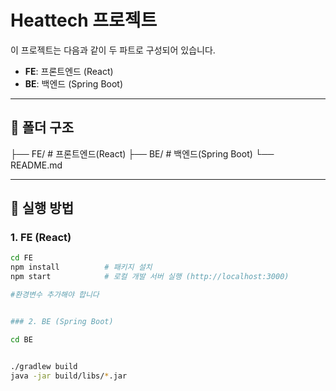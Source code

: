 # Heattech 프로젝트

이 프로젝트는 다음과 같이 두 파트로 구성되어 있습니다.

- **FE**: 프론트엔드 (React)
- **BE**: 백엔드 (Spring Boot)

---

## 📁 폴더 구조
├── FE/ # 프론트엔드(React)
├── BE/ # 백엔드(Spring Boot)
└── README.md


---

## 🚀 실행 방법

### 1. FE (React)

```bash
cd FE
npm install          # 패키지 설치
npm start            # 로컬 개발 서버 실행 (http://localhost:3000)

#환경변수 추가해야 합니다


### 2. BE (Spring Boot)

cd BE


./gradlew build
java -jar build/libs/*.jar


